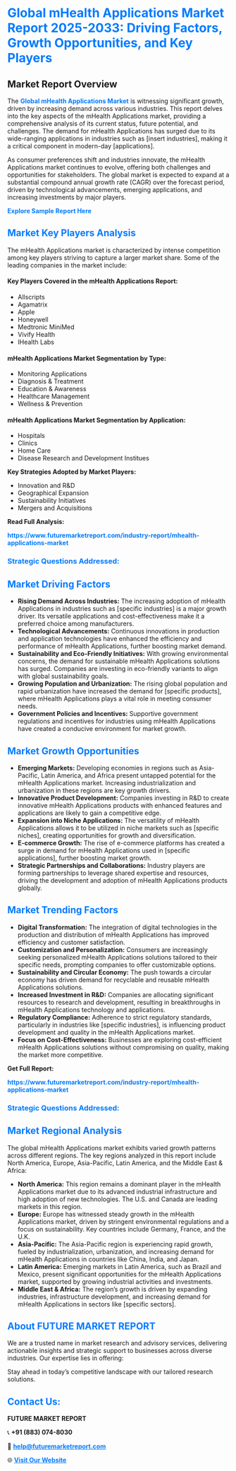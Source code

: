 <h1 style="color: #007BFF;">Global mHealth Applications Market Report 2025-2033: Driving Factors, Growth Opportunities, and Key Players</h1>

<section id="overview">
<h2>Market Report Overview</h2>
<p>The <a href="https://www.futuremarketreport.com/industry-report/mhealth-applications-market" style="color: #007BFF; text-decoration: none;"><strong>Global mHealth Applications Market</strong></a> is witnessing significant growth, driven by increasing demand across various industries. This report delves into the key aspects of the mHealth Applications market, providing a comprehensive analysis of its current status, future potential, and challenges. The demand for mHealth Applications has surged due to its wide-ranging applications in industries such as [insert industries], making it a critical component in modern-day [applications].</p>
<p>As consumer preferences shift and industries innovate, the mHealth Applications market continues to evolve, offering both challenges and opportunities for stakeholders. The global market is expected to expand at a substantial compound annual growth rate (CAGR) over the forecast period, driven by technological advancements, emerging applications, and increasing investments by major players.</p>
</section>

<section id="overview">
<p><a href="https://www.futuremarketreport.com/request-sample/reportId=63650" style="color: #007BFF; text-decoration: none;"><strong>Explore Sample Report Here</strong></a></p>
</section>

<section id="key-players">
<h2 style="color: #007BFF;">Market Key Players Analysis</h2>
<p>The mHealth Applications market is characterized by intense competition among key players striving to capture a larger market share. Some of the leading companies in the market include:</p>
<h4>Key Players Covered in the mHealth Applications Report:</h4>
<ul><li>Allscripts</li><li>Agamatrix</li><li>Apple</li><li>Honeywell</li><li>Medtronic MiniMed</li><li>Vivify Health</li><li>IHealth Labs</li></ul>
<h4>mHealth Applications Market Segmentation by Type:</h4>
<ul><li>Monitoring Applications</li><li>Diagnosis &amp; Treatment</li><li>Education &amp; Awareness</li><li>Healthcare Management</li><li>Wellness &amp; Prevention</li></ul>

<h4>mHealth Applications Market Segmentation by Application:</h4>
<ul><li>Hospitals</li><li>Clinics</li><li>Home Care</li><li>Disease Research and Development Institues</li></ul>
<p><strong>Key Strategies Adopted by Market Players:</strong></p>
<ul>
<li>Innovation and R&D</li>
<li>Geographical Expansion</li>
<li>Sustainability Initiatives</li>
<li>Mergers and Acquisitions</li>
</ul>
</section>

<section>
<p><strong>Read Full Analysis: </strong></p><a href="https://www.futuremarketreport.com/industry-report/mhealth-applications-market" style="color: #007BFF; text-decoration: none;"><strong>https://www.futuremarketreport.com/industry-report/mhealth-applications-market</strong></a>
<h3 style="color: #007BFF;">Strategic Questions Addressed:</h3>
</section>

<section id="driving-factors">
<h2 style="color: #007BFF;">Market Driving Factors</h2>
<ul>
<li><strong>Rising Demand Across Industries:</strong> The increasing adoption of mHealth Applications in industries such as [specific industries] is a major growth driver. Its versatile applications and cost-effectiveness make it a preferred choice among manufacturers.</li>
<li><strong>Technological Advancements:</strong> Continuous innovations in production and application technologies have enhanced the efficiency and performance of mHealth Applications, further boosting market demand.</li>
<li><strong>Sustainability and Eco-Friendly Initiatives:</strong> With growing environmental concerns, the demand for sustainable mHealth Applications solutions has surged. Companies are investing in eco-friendly variants to align with global sustainability goals.</li>
<li><strong>Growing Population and Urbanization:</strong> The rising global population and rapid urbanization have increased the demand for [specific products], where mHealth Applications plays a vital role in meeting consumer needs.</li>
<li><strong>Government Policies and Incentives:</strong> Supportive government regulations and incentives for industries using mHealth Applications have created a conducive environment for market growth.</li>
</ul>
</section>

<section id="growth-opportunities">
<h2 style="color: #007BFF;">Market Growth Opportunities</h2>
<ul>
<li><strong>Emerging Markets:</strong> Developing economies in regions such as Asia-Pacific, Latin America, and Africa present untapped potential for the mHealth Applications market. Increasing industrialization and urbanization in these regions are key growth drivers.</li>
<li><strong>Innovative Product Development:</strong> Companies investing in R&D to create innovative mHealth Applications products with enhanced features and applications are likely to gain a competitive edge.</li>
<li><strong>Expansion into Niche Applications:</strong> The versatility of mHealth Applications allows it to be utilized in niche markets such as [specific niches], creating opportunities for growth and diversification.</li>
<li><strong>E-commerce Growth:</strong> The rise of e-commerce platforms has created a surge in demand for mHealth Applications used in [specific applications], further boosting market growth.</li>
<li><strong>Strategic Partnerships and Collaborations:</strong> Industry players are forming partnerships to leverage shared expertise and resources, driving the development and adoption of mHealth Applications products globally.</li>
</ul>
</section>

<section id="trending-factors">
<h2 style="color: #007BFF;">Market Trending Factors</h2>
<ul>
<li><strong>Digital Transformation:</strong> The integration of digital technologies in the production and distribution of mHealth Applications has improved efficiency and customer satisfaction.</li>
<li><strong>Customization and Personalization:</strong> Consumers are increasingly seeking personalized mHealth Applications solutions tailored to their specific needs, prompting companies to offer customizable options.</li>
<li><strong>Sustainability and Circular Economy:</strong> The push towards a circular economy has driven demand for recyclable and reusable mHealth Applications solutions.</li>
<li><strong>Increased Investment in R&D:</strong> Companies are allocating significant resources to research and development, resulting in breakthroughs in mHealth Applications technology and applications.</li>
<li><strong>Regulatory Compliance:</strong> Adherence to strict regulatory standards, particularly in industries like [specific industries], is influencing product development and quality in the mHealth Applications market.</li>
<li><strong>Focus on Cost-Effectiveness:</strong> Businesses are exploring cost-efficient mHealth Applications solutions without compromising on quality, making the market more competitive.</li>
</ul>
</section>

<section>
<p><strong>Get Full Report: </strong></p><a href="https://www.futuremarketreport.com/industry-report/mhealth-applications-market" style="color: #007BFF; text-decoration: none;"><strong>https://www.futuremarketreport.com/industry-report/mhealth-applications-market</strong></a>
<h3 style="color: #007BFF;">Strategic Questions Addressed:</h3>
</section>


<section id="regional-analysis">
<h2 style="color: #007BFF;">Market Regional Analysis</h2>
<p>The global mHealth Applications market exhibits varied growth patterns across different regions. The key regions analyzed in this report include North America, Europe, Asia-Pacific, Latin America, and the Middle East & Africa:</p>
<ul>
<li><strong>North America:</strong> This region remains a dominant player in the mHealth Applications market due to its advanced industrial infrastructure and high adoption of new technologies. The U.S. and Canada are leading markets in this region.</li>
<li><strong>Europe:</strong> Europe has witnessed steady growth in the mHealth Applications market, driven by stringent environmental regulations and a focus on sustainability. Key countries include Germany, France, and the U.K.</li>
<li><strong>Asia-Pacific:</strong> The Asia-Pacific region is experiencing rapid growth, fueled by industrialization, urbanization, and increasing demand for mHealth Applications in countries like China, India, and Japan.</li>
<li><strong>Latin America:</strong> Emerging markets in Latin America, such as Brazil and Mexico, present significant opportunities for the mHealth Applications market, supported by growing industrial activities and investments.</li>
<li><strong>Middle East & Africa:</strong> The region’s growth is driven by expanding industries, infrastructure development, and increasing demand for mHealth Applications in sectors like [specific sectors].</li>
</ul>
</section>

<footer>
<h2 style="color: #007BFF;">About FUTURE MARKET REPORT</h2>
<p>We are a trusted name in market research and advisory services, delivering actionable insights and strategic support to businesses across diverse industries. Our expertise lies in offering:</p>

<p>Stay ahead in today’s competitive landscape with our tailored research solutions.</p>

<h2 style="color: #007BFF;">Contact Us:</h2>
<p><strong>FUTURE MARKET REPORT</strong></p>
<p>📞 <strong>+91 (883) 074-8030</strong></p>
<p>📧 <strong><a href="mailto:help@futuremarketreport.com" style="color: #007BFF;">help@futuremarketreport.com</a></strong></p>
<p>🌐 <strong><a href="https://www.futuremarketreport.com/" style="color: #007BFF;">Visit Our Website</a></strong></p>
</footer>